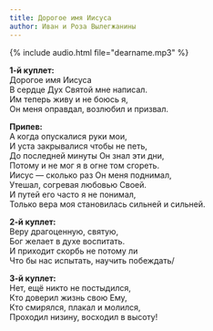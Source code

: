 ```yaml
---
title: Дорогое имя Иисуса
author: Иван и Роза Вылегжанины
---
```

{% include audio.html file="dearname.mp3" %}

**1-й куплет:**  
Дорогое имя Иисуса  
В сердце Дух Святой мне написал.  
Им теперь живу и не боюсь я,  
Он меня оправдал, возлюбил и призвал.

**Припев:**  
А когда опускалися руки мои,  
И уста закрывалися чтобы не петь,  
До последней минуты Он знал эти дни,  
Потому и не мог я в огне том сгореть.  
Иисус — сколько раз Он меня поднимал,  
Утешал, согревая любовью Своей.  
И путей его часто я не понимал,  
Только вера моя становилась сильней и сильней.

**2-й куплет:**  
Веру драгоценную, святую,  
Бог желает в духе воспитать.  
И приходит скорбь не потому ли  
Что бы нас испытать, научить побеждать/

**3-й куплет:**  
Нет, ещё никто не постыдился,  
Кто доверил жизнь свою Ему,  
Кто смирялся, плакал и молился,  
Проходил низину, восходил в высоту!
